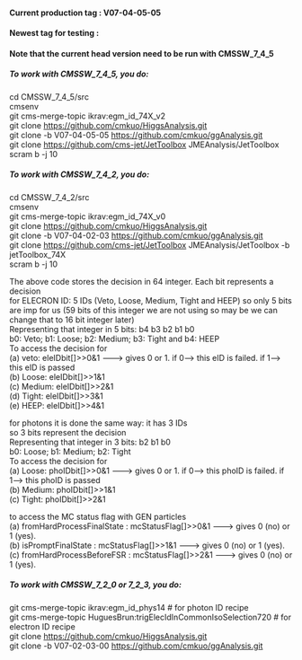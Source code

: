 #### Current production tag : V07-04-05-05
#### Newest tag for testing :
#### Note that the current head version need to be run with CMSSW_7_4_5

##### To work with CMSSW_7_4_5, you do:
cd CMSSW_7_4_5/src <br>
cmsenv <br>
git cms-merge-topic ikrav:egm_id_74X_v2 <br>
git clone https://github.com/cmkuo/HiggsAnalysis.git <br>
git clone -b V07-04-05-05 https://github.com/cmkuo/ggAnalysis.git <br>
git clone https://github.com/cms-jet/JetToolbox JMEAnalysis/JetToolbox <br>
scram b -j 10 <br>

##### To work with CMSSW_7_4_2, you do:

cd CMSSW_7_4_2/src <br>
cmsenv <br>
git cms-merge-topic ikrav:egm_id_74X_v0 <br>
git clone https://github.com/cmkuo/HiggsAnalysis.git <br>
git clone -b V07-04-02-03 https://github.com/cmkuo/ggAnalysis.git <br>
git clone https://github.com/cms-jet/JetToolbox JMEAnalysis/JetToolbox -b jetToolbox_74X <br>
scram b -j 10 <br>

The above code stores the decision in 64 integer. Each bit represents a decision<br>
for ELECRON ID: 5 IDs (Veto, Loose, Medium, Tight and HEEP) so only 5 bits are imp for us (59 bits of this integer  we are not using so may be we can change that to 16 bit integer later)<br>
Representing that integer in 5 bits: b4 b3 b2 b1 b0<br>
b0: Veto; b1: Loose; b2: Medium; b3: Tight and b4: HEEP<br>
To access the decision for <br>
(a) veto: eleIDbit[]>>0&1 ---> gives 0 or 1. if 0--> this eID is failed. if 1--> this eID is passed<br>
(b) Loose: eleIDbit[]>>1&1<br>
(c) Medium: eleIDbit[]>>2&1<br>
(d) Tight: eleIDbit[]>>3&1<br>
(e) HEEP: eleIDbit[]>>4&1<br>

for photons it is done the same way: it has 3 IDs<br>
so 3 bits represent the decision<br>
Representing that integer in 3 bits:  b2 b1 b0<br>
b0: Loose; b1: Medium; b2: Tight<br>
To access the decision for <br>
(a) Loose: phoIDbit[]>>0&1 ---> gives 0 or 1. if 0--> this phoID is failed. if 1--> this phoID is passed<br>
(b) Medium: phoIDbit[]>>1&1<br>
(c) Tight: phoIDbit[]>>2&1<br>

to access the MC status flag with GEN particles <br>
(a) fromHardProcessFinalState : mcStatusFlag[]>>0&1 ---> gives 0 (no) or 1 (yes). <br>
(b) isPromptFinalState        : mcStatusFlag[]>>1&1 ---> gives 0 (no) or 1 (yes). <br>
(c) fromHardProcessBeforeFSR  : mcStatusFlag[]>>2&1 ---> gives 0 (no) or 1 (yes). <br>

##### To work with CMSSW_7_2_0 or 7_2_3, you do:

git cms-merge-topic ikrav:egm_id_phys14 # for photon ID recipe <br>
git cms-merge-topic HuguesBrun:trigElecIdInCommonIsoSelection720 # for electron ID recipe <br>
git clone https://github.com/cmkuo/HiggsAnalysis.git <br>
git clone -b V07-02-03-00 https://github.com/cmkuo/ggAnalysis.git <br>


